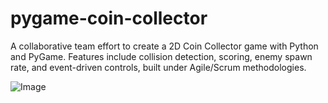 # pygame-coin-collector
A collaborative team effort to create a 2D Coin Collector game with Python and PyGame. Features include collision detection, scoring, enemy spawn rate, and event-driven controls, built under Agile/Scrum methodologies.

![Image](https://github.com/user-attachments/assets/2ea89dbf-d733-4e90-ac0c-d4684c8a56d7)
